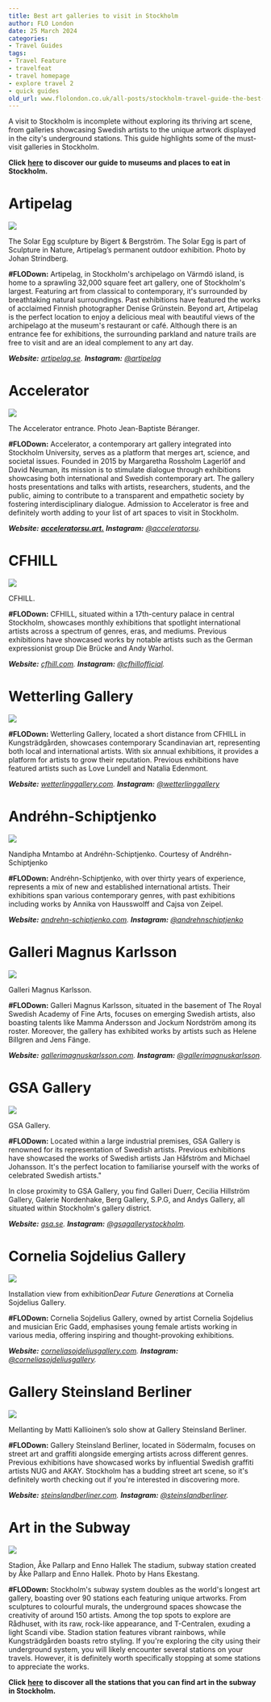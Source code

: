 ```yaml
---
title: Best art galleries to visit in Stockholm
author: FLO London
date: 25 March 2024
categories:
- Travel Guides
tags:
- Travel Feature
- travelfeat
- travel homepage
- explore travel 2
- quick guides
old_url: www.flolondon.co.uk/all-posts/stockholm-travel-guide-the-best-art-galleries-to-visit-in-stockholm.html
---
```


A visit to Stockholm is incomplete without exploring its thriving art scene, from galleries showcasing Swedish artists to the unique artwork displayed in the city's underground stations. This guide highlights some of the must-visit galleries in Stockholm.

**Click** [**here**](stockholm-travel-guide-the-best-museums-to-visit-in-stockholm-right-now.html) **to discover our guide to museums and places to eat in Stockholm.**

# **Artipelag**

![](https://images.squarespace-cdn.com/content/v1/5c9534c4af4683461d462c6b/53fcc9ef-c243-4c76-9a9c-3430de9d444f/The+Solar+Egg+sculpture+by+Bigert+%26+Bergstro%CC%88m+License%3A+Media+use+By%3A+Johan+Strindberg.jpg)

The Solar Egg sculpture by Bigert & Bergström. The Solar Egg is part of Sculpture in Nature, Artipelag’s permanent outdoor exhibition. Photo by Johan Strindberg.

**#FLODown:** Artipelag, in Stockholm's archipelago on Värmdö island, is home to a sprawling 32,000 square feet art gallery, one of Stockholm's largest. Featuring art from classical to contemporary, it's surrounded by breathtaking natural surroundings. Past exhibitions have featured the works of acclaimed Finnish photographer Denise Grünstein. Beyond art, Artipelag is the perfect location to enjoy a delicious meal with beautiful views of the archipelago at the museum's restaurant or café. Although there is an entrance fee for exhibitions, the surrounding parkland and nature trails are free to visit and are an ideal complement to any art day.

***Website:*** [*artipelag.se*](https://artipelag.se/)*.* ***Instagram:*** [*@artipelag*](https://www.instagram.com/artipelag/)

# **Accelerator**

![](https://images.squarespace-cdn.com/content/v1/5c9534c4af4683461d462c6b/13ef620b-f2e3-458c-ad23-9e19fda0535c/The+Accelerator+entrance.+Photo+Jean-Baptiste+Be%CC%81ranger..png)

The Accelerator entrance. Photo Jean-Baptiste Béranger.

**#FLODown:** Accelerator, a contemporary art gallery integrated into Stockholm University, serves as a platform that merges art, science, and societal issues. Founded in 2015 by Margaretha Rossholm Lagerlöf and David Neuman, its mission is to stimulate dialogue through exhibitions showcasing both international and Swedish contemporary art. The gallery hosts presentations and talks with artists, researchers, students, and the public, aiming to contribute to a transparent and empathetic society by fostering interdisciplinary dialogue. Admission to Accelerator is free and definitely worth adding to your list of art spaces to visit in Stockholm.

***Website:*** [***acceleratorsu.art.***](https://acceleratorsu.art/en/frontpage/.) ***Instagram:*** [*@acceleratorsu*](https://www.instagram.com/acceleratorsu/)*.*

# **CFHILL**

![](https://images.squarespace-cdn.com/content/v1/5c9534c4af4683461d462c6b/3e345fe2-e602-4714-9ea7-b0358a21233c/CFHill_9maj-235823+%281%29.jpg)

CFHILL.

**#FLODown:** CFHILL, situated within a 17th-century palace in central Stockholm, showcases monthly exhibitions that spotlight international artists across a spectrum of genres, eras, and mediums. Previous exhibitions have showcased works by notable artists such as the German expressionist group Die Brücke and Andy Warhol.

***Website:*** [*cfhill.com*](https://www.cfhill.com/)*.* ***Instagram:*** [*@cfhillofficial*](https://www.instagram.com/cfhillofficial)*.*

# **Wetterling Gallery**

![](https://images.squarespace-cdn.com/content/v1/5c9534c4af4683461d462c6b/21a503e1-882a-4a77-a91c-517b517b5f0c/Wetterling+Gallery.png)

**#FLODown:** Wetterling Gallery, located a short distance from CFHILL in Kungsträdgården, showcases contemporary Scandinavian art, representing both local and international artists. With six annual exhibitions, it provides a platform for artists to grow their reputation. Previous exhibitions have featured artists such as Love Lundell and Natalia Edenmont.

***Website:*** [*wetterlinggallery.com*](https://www.wetterlinggallery.com/)*.* ***Instagram:*** [*@wetterlinggallery*](https://www.instagram.com/wetterlinggallery/)

# **Andréhn-Schiptjenko**

![](https://images.squarespace-cdn.com/content/v1/5c9534c4af4683461d462c6b/cda10f81-5c6f-4ec3-81c9-73b39c3d5115/Nandipha+Mntambo+at+Andre%CC%81hn-Schiptjenko+Courtesy+of+Andre%CC%81hn-Schiptjenko.png)

Nandipha Mntambo at Andréhn-Schiptjenko. Courtesy of Andréhn-Schiptjenko

**#FLODown:** Andréhn-Schiptjenko, with over thirty years of experience, represents a mix of new and established international artists. Their exhibitions span various contemporary genres, with past exhibitions including works by Annika von Hausswolff and Cajsa von Zeipel.

***Website:*** [*andrehn-schiptjenko.com*](https://www.andrehn-schiptjenko.com/)*.* ***Instagram:*** [*@andrehnschiptjenko*](https://www.instagram.com/andrehnschiptjenko/)

# **Galleri Magnus Karlsson**

![](https://images.squarespace-cdn.com/content/v1/5c9534c4af4683461d462c6b/a0ddcb57-29c0-4ea7-945c-1551055cb74d/Galleri+Magnus+Karlsson%2C+Stockholm.png)

Galleri Magnus Karlsson.

**#FLODown:** Galleri Magnus Karlsson, situated in the basement of The Royal Swedish Academy of Fine Arts, focuses on emerging Swedish artists, also boasting talents like Mamma Andersson and Jockum Nordström among its roster. Moreover, the gallery has exhibited works by artists such as Helene Billgren and Jens Fänge.

***Website:*** [*gallerimagnuskarlsson.com*](https://gallerimagnuskarlsson.com/)*.* ***Instagram:*** [*@gallerimagnuskarlsson*](https://www.instagram.com/gallerimagnuskarlsson/)*.*

# **GSA Gallery**

![](https://images.squarespace-cdn.com/content/v1/5c9534c4af4683461d462c6b/048a77a4-831a-40a6-96b3-089031afd43a/GSA+Gallery.png)

GSA Gallery.

**#FLODown:** Located within a large industrial premises, GSA Gallery is renowned for its representation of Swedish artists. Previous exhibitions have showcased the works of Swedish artists Jan Håfström and Michael Johansson. It's the perfect location to familiarise yourself with the works of celebrated Swedish artists."

In close proximity to GSA Gallery, you find Galleri Duerr, Cecilia Hillström Gallery, Galerie Nordenhake, Berg Gallery, S.P.G, and Andys Gallery, all situated within Stockholm's gallery district.

***Website:*** [*gsa.se*](https://gsa.se/)*.* ***Instagram:*** [*@gsagallerystockholm*](https://www.instagram.com/gsagallerystockholm/)*.*

# **Cornelia Sojdelius Gallery**

![](https://images.squarespace-cdn.com/content/v1/5c9534c4af4683461d462c6b/e6ed7e4c-e3ec-487b-864a-5c379675a132/Installation+view+from+Kristina+Abelli+Elander%27s+exhibition+...Dear+Future+Generations...+at+Cornelia+Sojdelius+Gallery..png)

Installation view from exhibition*Dear Future Generations* at Cornelia Sojdelius Gallery.

**#FLODown:** Cornelia Sojdelius Gallery, owned by artist Cornelia Sojdelius and musician Eric Gadd, emphasises young female artists working in various media, offering inspiring and thought-provoking exhibitions.

***Website:*** [*corneliasojdeliusgallery.com*](https://www.corneliasojdeliusgallery.com/)*.* ***Instagram:*** [*@corneliasojdeliusgallery*](https://www.instagram.com/corneliasojdeliusgallery/)*.*

# 

# **Gallery Steinsland Berliner**

![](https://images.squarespace-cdn.com/content/v1/5c9534c4af4683461d462c6b/a9ee00f6-2dda-4276-ad01-5818db8e5cb5/Mellanting+by+Matti+Kallioinen%E2%80%99s+solo+show+at+Gallery+Steinsland+Berliner.png)

Mellanting by Matti Kallioinen’s solo show at Gallery Steinsland Berliner.

**#FLODown:** Gallery Steinsland Berliner, located in Södermalm, focuses on street art and graffiti alongside emerging artists across different genres. Previous exhibitions have showcased works by influential Swedish graffiti artists NUG and AKAY. Stockholm has a budding street art scene, so it's definitely worth checking out if you're interested in discovering more.

***Website:*** [*steinslandberliner.com*](https://steinslandberliner.com/)*.* ***Instagram:*** [*@steinslandberliner*](https://www.instagram.com/steinslandberliner/)*.*

# **Art in the Subway**

![](https://images.squarespace-cdn.com/content/v1/5c9534c4af4683461d462c6b/23c941dd-7973-4eb7-8a47-151b853202a2/Stadion%2C+A%CC%8Ake+Pallarp+and+Enno+Hallek+The+stadium%2C+subway+station+created+by+A%CC%8Ake+Pallarp+and+Enno+Hallek.+Photo+by+Hans+Ekestang++License%3A+Media+Use+By%3A+Hans+Ekestang+.jpg)

Stadion, Åke Pallarp and Enno Hallek The stadium, subway station created by Åke Pallarp and Enno Hallek. Photo by Hans Ekestang.

**#FLODown:** Stockholm's subway system doubles as the world's longest art gallery, boasting over 90 stations each featuring unique artworks. From sculptures to colourful murals, the underground spaces showcase the creativity of around 150 artists. Among the top spots to explore are Rådhuset, with its raw, rock-like appearance, and T-Centralen, exuding a light Scandi vibe. Stadion station features vibrant rainbows, while Kungsträdgården boasts retro styling. If you're exploring the city using their underground system, you will likely encounter several stations on your travels. However, it is definitely worth specifically stopping at some stations to appreciate the works.

**Click** [**here**](https://www.visitstockholm.com/see-do/attractions/art-in-the-subway/) **to discover all the stations that you can find art in the subway in Stockholm.**